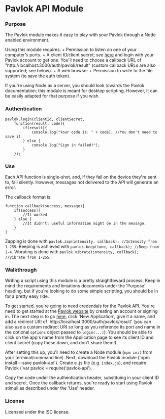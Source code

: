 # Pavlok API Module

### Purpose
The Pavlok module makes it easy to play with your Pavlok through a Node
enabled environment. 

Using this module requires:
    + Permission to listen on one of your computer's ports.
    + A client ID/client secret; see [here](http://pavlok-mvp.herokuapp.com/oauth/applications) and login with your Pavlok account to get one. You'll need to choose a callback URL of "http://localhost:3000/auth/pavlok/result" (custom callback URLs are also supported; see below).
    + A web browser
    + Permission to write to the file system (to save the auth token).

If you're using Node as a server, you should look towards the Pavlok 
documentation; this module is meant for desktop scripting. However,
it can be easily adapted for that purpose if you wish.

### Authentication
```
pavlok.login(clientId, clientSecret,
    function(result, code){
        if(result){
            console.log("Your code is: " + code); //You don't need to save it
        } else {
            console.log("Sign in failed!");
        }
    });
```

### Use
Each API function is single-shot, and, if they fail on the device they're
sent to, fail silently. However, messages not delivered to the API will
generate an error.

The callback format is:

```
function callback(success, message){
    if(success){
        //It worked
    } else {
        //It didn't; useful information might be in the message.
    }
}
```
Zapping is done with `pavlok.zap(intensity, callback); //Intensity from 1-255`. 
Beeping is achieved with `pavlok.beep(tone, callback); //Beep from 1-4`.
Vibrating is done with `pavlok.vibrate(intensity, callback); //Vibrate from 1-255`.

### Walkthrough
Writing a script using this module is a pretty straightfoward process. Keep in 
mind the requirements and limiations documents under the 'Purpose' heading, but
if you're looking to do some simple scripting, you should be in for a pretty 
easy ride.

To get started, you're going to need credentials for the Pavlok
API. You're need to get started at the
[Pavlok website](http://pavlok-mvp.herokuapp.com) by creating an account or signing 
in. The next step is to go
[here](http://pavlok-mvp.herokuapp.com/oauth/applications), click 'New
Application', give it a name, and add a redirect URI of
'http://localhost:3000/auth/pavlok/result' (you can also use a custom 
redirect URI so long as you reference its port and name in the optional
`options` object passed to `login(...)`). You should be able to click 
on the app's name from the Application page to see its client ID and 
client secret (copy these down, and don't share them!).

After setting this up, you'll need to create a Node module
(`npm init` from your terminal/command line). Next, download the
Pavlok module ('npm install --save pavlok-api'). Create a .js 
file (e.g. `index.js`), and require Pavlok (`var pavlok = require('pavlok-api').

Copy the code under the authentication header, substituing in your client ID 
and secret. Once the callback returns, you're ready to start using 
Pavlok stimuli as described under the 'Use' header.

### License
Licensed under the ISC license. 
